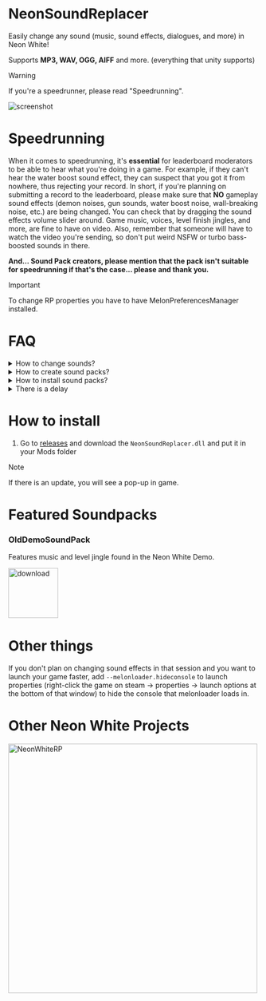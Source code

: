 # NeonSoundReplacer
Easily change any sound (music, sound effects, dialogues, and more) in Neon White!

Supports **MP3, WAV, OGG, AIFF** and more. (everything that unity supports)

> [!WARNING]  
> If you're a speedrunner, please read "Speedrunning".

![screenshot](https://github.com/Tuchan/NeonSoundReplacer/assets/43300571/a21e3cac-fde1-4bcd-8163-5290384469cb)

# Speedrunning
When it comes to speedrunning, it's **essential** for leaderboard moderators to be able to hear what you're doing in a game. For example, if they can't hear the water boost sound effect, they can suspect that you got it from nowhere, thus rejecting your record. In short, if you're planning on submitting a record to the leaderboard, please make sure that **NO** gameplay sound effects (demon noises, gun sounds, water boost noise, wall-breaking noise, etc.) are being changed. You can check that by dragging the sound effects volume slider around. Game music, voices, level finish jingles, and more, are fine to have on video. Also, remember that someone will have to watch the video you're sending, so don't put weird NSFW or turbo bass-boosted sounds in there. 

**And... Sound Pack creators, please mention that the pack isn't suitable for speedrunning if that's the case... please and thank you.**

> [!IMPORTANT]  
> To change RP properties you have to have MelonPreferencesManager installed.

# FAQ
<details>
<summary>How to change sounds?</summary>
  
The whole system is designed to be very easy to work with. **If you're planning to change sounds, you have to turn on the melonloader console before launching the game.** The console will display sounds that are currently played. For the sake of this tutorial, let's say we want to change the __katana slash sound effect__. How would we do that?

1. Go to the `Mods/NeonSoundReplacer` folder and put a sound effect that you want to use later (switch the original one with).
2. Open the MelonPreferencesManager window, go into `Neon Sound Replacer Settings`, select `Log Sounds`, and remember to click the `Save Preferences` button at the top.
3. Go into the game and trigger that sound effect (in that case the katana slash)
4. Go into the console and look for the proper sound effect, you might want to trigger it a few times to check if that's the correct one. (mostly trial and error if you can't find it)
5. The sound effects triggered by the game will look like this:

![originalaudio](https://github.com/Tuchan/NeonSoundReplacer/assets/43300571/2efaffe4-5918-4958-8b29-c7295b3a9875)

You now know that the sound effect in the game files is called `WEAPON_KATANA_FIRE` :D

6. Now go into `Neon Sound Replacer Settings` and format the line like this `WEAPON_KATANA_FIRE = soundeffect.mp3`. Remember to save preferences!
7. Close the window and trigger that sound again. If you hear a different sound effect, congrats :D If not, look in the console for potential errors. 
</details>
<details>
<summary>How to create sound packs?</summary>

If you finished changing the sounds, create a .txt file and paste all of the lines from `Replace Sounds Here`, and put it in a zip with all of the sound effects that you use. If you want to see a more practical example then download the [OldDemoSoundPack in the featured section.](https://github.com/Tuchan/NeonSoundReplacer#featured-soundpacks)
</details>
<details>
<summary>How to install sound packs?</summary>

Unzip the file and paste all lines that the pack creator provided in the `Replace Sounds Here` box. Grab all sound files from the zip and put them in `Mods/NeonSoundReplacer`.
</details>
<details>
  <summary>There is a delay</summary>

  If you notice a slight delay, edit the sound effect and remove the silence at the start. If that didn't help than try exporting files to `.ogg` instead of `.mp3` or `.wav`. If you already did that then I can't help you more, unless I find a fix. The issue could be caused by your hard drive being slow, game lagging, etc. Since we're reading a file from disc every time the sound effect is played, it will be slower than loading it all at once (AssetBundles). I personally haven't had an issue even on my slower hard drive, so if you encounter that issue, either create a [New Issue](https://github.com/Tuchan/NeonSoundReplacer/issues/new) or DM me on discord @tuchan.
</details>

# How to install
1. Go to [releases](https://github.com/Tuchan/NeonSoundReplacer/releases/latest) and download the `NeonSoundReplacer.dll` and put it in your Mods folder

> [!NOTE]  
> If there is an update, you will see a pop-up in game.

# Featured Soundpacks
### OldDemoSoundPack 
Features music and level jingle found in the Neon White Demo.

[<img alt="download" width="100px" src="https://mtctutorials.com/wp-content/uploads/2019/04/Download-button-png-GREEN-color-by-mtc-tutorials.png"/>](https://cdn.discordapp.com/attachments/1058192110291009596/1145006681655353404/OldDemoSoundPack.zip)



# Other things
If you don't plan on changing sound effects in that session and you want to launch your game faster, add `--melonloader.hideconsole` to launch properties (right-click the game on steam -> properties -> launch options at the bottom of that window) to hide the console that melonloader loads in.

# Other Neon White Projects

[<img alt="NeonWhiteRP" width="500px" src="https://socialify.git.ci/Tuchan/NeonWhiteRP/image?description=1&font=Inter&name=1&owner=1&pattern=Plus&theme=Dark"/>](https://github.com/Tuchan/NeonWhiteRP)
